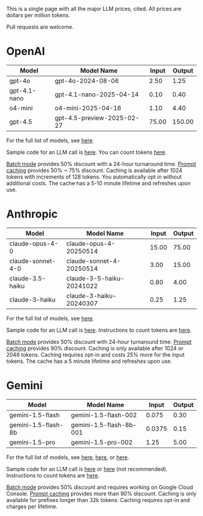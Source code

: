 This is a single page with all the major LLM prices, cited.
All prices are dollars per million tokens.

Pull requests are welcome.

# OpenAI

| Model        | Model Name                 | Input | Output |
| ------------ | -------------------------- | ----- | ------ |
| gpt-4o       | gpt-4o-2024-08-06          | 2.50  | 1.25   |
| gpt-4.1-nano | gpt-4.1-nano-2025-04-14    | 0.10  | 0.40   |
| o4-mini      | o4-mini-2025-04-16         | 1.10  | 4.40   |
| gpt-4.5      | gpt-4.5-preview-2025-02-27 | 75.00 | 150.00 |

For the full list of models, see [here](https://platform.openai.com/docs/pricing).

Sample code for an LLM call is [here](https://platform.openai.com/docs/quickstart).
You can count tokens [here](https://platform.openai.com/tokenizer).

[Batch mode](https://platform.openai.com/docs/guides/batch) provides 50% discount with a 24-hour turnaround time.
[Prompt caching](https://platform.openai.com/docs/guides/prompt-caching) provides 50% ~ 75% discount. Caching is available after 1024 tokens with increments of 128 tokens. You automatically opt in without additional costs. The cache has a 5-10 minute lifetime and refreshes upon use.


# Anthropic

| Model              | Model Name                 | Input  | Output |
| ------------------ | -------------------------- | ------ | ------ |
| claude-opus-4-0    | claude-opus-4-20250514	    | 15.00  | 75.00  |
| claude-sonnet-4-0	 | claude-sonnet-4-20250514	  | 3.00   | 15.00  |
| claude-3.5-haiku   | claude-3-5-haiku-20241022  | 0.80   | 4.00   |
| claude-3-haiku     | claude-3-haiku-20240307    | 0.25   | 1.25   |

For the full list of models, see [here](https://docs.anthropic.com/en/docs/about-claude/models/all-models).

Sample code for an LLM call is [here](https://docs.anthropic.com/en/api/getting-started).
Instructions to count tokens are [here](https://docs.anthropic.com/en/docs/build-with-claude/token-counting).

[Batch mode](https://www.anthropic.com/news/message-batches-api) provides 50% discount with 24-hour turnaround time.
[Prompt caching](https://docs.anthropic.com/en/docs/build-with-claude/prompt-caching) provides 90% discount. Caching is only available after 1024 or 2048 tokens. Caching requires opt-in and costs 25% more for the input tokens. The cache has a 5 minute lifetime and refreshes upon use.


# Gemini

| Model               | Model Name              | Input  | Output |
| ------------------- | ----------------------- | ------ | ------ |
| gemini-1.5-flash    | gemini-1.5-flash-002    | 0.075  | 0.30   |
| gemini-1.5-flash-8b | gemini-1.5-flash-8b-001 | 0.0375 | 0.15   |
| gemini-1.5-pro      | gemini-1.5-pro-002      | 1.25   | 5.00   |

For the full list of models, see [here](https://ai.google.dev/pricing), [here](https://ai.google.dev/gemini-api/docs/models/gemini), or [here](https://cloud.google.com/vertex-ai/generative-ai/pricing).

Sample code for an LLM call is [here](https://ai.google.dev/gemini-api/docs/quickstart) or [here](https://cloud.google.com/vertex-ai/generative-ai/docs/start/quickstarts/quickstart-multimodal) (not recommended).
Instructions to count tokens are [here](https://ai.google.dev/gemini-api/docs/quickstart).

[Batch mode](https://cloud.google.com/vertex-ai/generative-ai/docs/multimodal/batch-prediction-gemini) provides 50% discount and requires working on Google Cloud Console.
[Prompt caching](https://ai.google.dev/gemini-api/docs/caching) provides more than 90% discount. Caching is only available for prefixes longer than 32k tokens. Caching requires opt-in and charges per lifetime.

